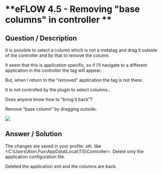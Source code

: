 # **eFLOW 4.5 - Removing "base columns" in controller ** #

## **Question / Description** ##

It is possible to select a column which is not a metatag and drag it outside of the controller and by that to remove the column.

It seem that this is application specific, so if I’ll navigate to a different application in the controller the tag will appear.

But, when I return to the “removed” application the tag is not there.

It is not controlled by the plugin to select columns..

Does anyone know how to “bring it back”?

Remove “base column” by dragging outside:

![](http://i.imgur.com/tveG4IH.png)



## **Answer / Solution** ##

The changes are saved in your profile: sth. like <C:\Users\Alon.Fux\AppData\Local\TIS\Controller\>. Delete only the application configuration  file.

Deleted the application xml and the columns are back.






























